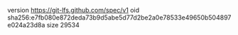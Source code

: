 version https://git-lfs.github.com/spec/v1
oid sha256:e7fb080e872deda73b9d5abe5d77d2be2a0e78533e49650b504897e024a23d8a
size 29534
